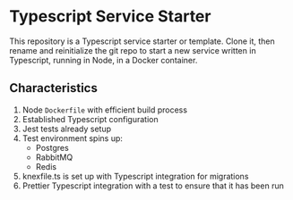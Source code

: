 # Typescript Service Starter

This repository is a Typescript service starter or template. Clone it, then rename and reinitialize the git repo to start a new service written in Typescript, running in Node, in a Docker container.

## Characteristics

1. Node `Dockerfile` with efficient build process
2. Established Typescript configuration
3. Jest tests already setup
4. Test environment spins up:
    + Postgres
    + RabbitMQ
    + Redis
5. knexfile.ts is set up with Typescript integration for migrations
6. Prettier Typescript integration with a test to ensure that it has been run
